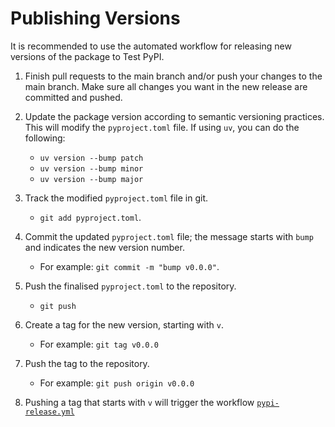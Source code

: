 # Publishing Versions

It is recommended to use the automated workflow for releasing new versions of the package to Test PyPI.

1. Finish pull requests to the main branch and/or push your changes to the main branch. Make sure all changes you want in the new release are committed and pushed.

2. Update the package version according to semantic versioning practices. This will modify the `pyproject.toml` file. If using `uv`, you can do the following:

    - `uv version --bump patch`
    - `uv version --bump minor`
    - `uv version --bump major`

3. Track the modified `pyproject.toml` file in git.

    - `git add pyproject.toml`.

4. Commit the updated `pyproject.toml` file; the message starts with `bump` and indicates the new version number.

    - For example: `git commit -m "bump v0.0.0"`.

5. Push the finalised `pyproject.toml` to the repository.

    - `git push`

6. Create a tag for the new version, starting with `v`.

    - For example: `git tag v0.0.0`

7. Push the tag to the repository.

    - For example: `git push origin v0.0.0`

8. Pushing a tag that starts with `v` will trigger the workflow [`pypi-release.yml`](https://github.com/LostMa-ERC/heurist-etl-pipeline/blob/main/.github/workflows/pypi-release.yml)
